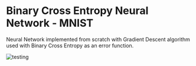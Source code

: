 # Binary Cross Entropy Neural Network - MNIST
Neural Network implemented from scratch with Gradient Descent algorithm used with Binary Cross Entropy as an error function.

![testing](https://user-images.githubusercontent.com/88624747/144777758-9a704f0d-3f0f-408f-94cb-015e1d2a5912.png)
